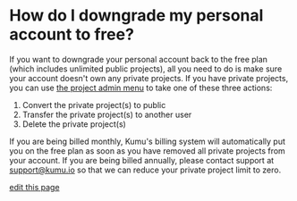 # How do I downgrade my personal account to free?

If you want to downgrade your personal account back to the free plan (which includes unlimited public projects), all you need to do is make sure your account doesn't own any private projects. If you have private projects, you can use [the project admin menu](/guides/project-admin.html) to take one of these three actions:

1. Convert the private project(s) to public
1. Transfer the private project(s) to another user
1. Delete the private project(s)


If you are being billed monthly, Kumu's billing system will automatically put you on the free plan as soon as you have removed all private projects from your account. If you are being billed annually, please contact support at support@kumu.io so that we can reduce your private project limit to zero.

<span class="edit-link"><a href="https://github.com/kumu/docs/blob/master/faq/how-do-i-downgrade-to-free.md" target="_blank"><i class="fa fa-github"></i> edit this page</a></span>
